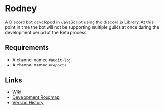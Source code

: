 # Rodney
A Discord bot developed in JavaScript using the discord.js Library.
At this point in time the bot will not be supporting multiple guilds at once during the development period of the Beta process.

## Requirements
- A channel named `#audit-log`.
- A channel named `#reports`.

## Links
- [Wiki](https://github.com/shadowolfyt/RodneyTheDiscordBot/wiki)
- [Development Roadmap](https://github.com/shadowolfyt/RodneyTheDiscordBot/wiki/Development-Roadmap)
- [Version History](https://github.com/shadowolfyt/RodneyTheDiscordBot/wiki/Version-History)

